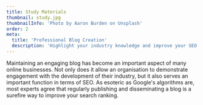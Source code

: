 ```yaml
---
title: Study Materials
thumbnail: study.jpg
thumbnailInfo: 'Photo by Aaron Burden on Unsplash'
order: 2
meta:
  title: 'Professional Blog Creation'
  description: 'Highlight your industry knowledge and improve your SEO ranking with professionally written blogs'
---
```

Maintaining an engaging blog has become an important aspect of many online businesses. Not only does it allow an organisation to demonstrate engagement with the development of their industry, but it also serves an important function in terms of SEO. As esoteric as Google's algorithms are, most experts agree that regularly publishing and disseminating a blog is a surefire way to improve your search ranking.
